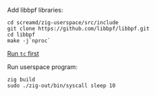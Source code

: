 Add libbpf libraries:

```
cd screamd/zig-userspace/src/include
git clone https://github.com/libbpf/libbpf.git
cd libbpf
make -j`nproc`
```

[Run `tc` first](screamd/bpf/README.md)

Run userspace program:

```
zig build
sudo ./zig-out/bin/syscall sleep 10
```